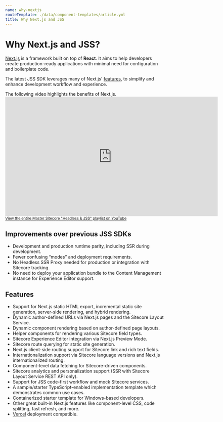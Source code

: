 ```yaml
---
name: why-nextjs
routeTemplate: ./data/component-templates/article.yml
title: Why Next.js and JSS
---
```

# Why Next.js and JSS?

[Next.js](https://nextjs.org/) is a framework built on top of **React**. It aims to help developers create production-ready applications with minimal need for configuration and boilerplate code. 

The latest JSS SDK leverages many of Next.js' [features](https://nextjs.org/#features), to simplify and enhance development workflow and experience. 

<p>
The following video highlights the benefits of Next.js.
<iframe width="672" height="378" src="https://www.youtube.com/embed/CfoOKlKjzfA" frameborder="0" allow="accelerometer; autoplay; clipboard-write; encrypted-media; gyroscope; picture-in-picture" allowfullscreen></iframe>
<small style="display:block">
    <a href="https://www.youtube.com/playlist?list=PL1jJVFm_lGnwZup4L4BjITS2sKr4rpMfI" target="_blank">
      View the entire Master Sitecore "Headless &amp; JSS" playlist on YouTube
    </a>
  </small>
</p>

## Improvements over previous JSS SDKs

* Development and production runtime parity, including SSR during development.
* Fewer confusing “modes” and deployment requirements.
* No Headless SSR Proxy needed for production or integration with Sitecore tracking.
* No need to deploy your application bundle to the Content Management instance for Experience Editor support.

## Features

- Support for Next.js static HTML export, incremental static site generation, server-side rendering, and hybrid rendering.
- Dynamic author-defined URLs via Next.js pages and the Sitecore Layout Service.
- Dynamic component rendering based on author-defined page layouts.
- Helper components for rendering various Sitecore field types.
- Sitecore Experience Editor integration via Next.js Preview Mode.
- Sitecore route querying for static site generation.
- Next.js client-side routing support for Sitecore link and rich text fields.
- Internationalization support via Sitecore language versions and Next.js internationalized routing.
- Component-level data fetching for Sitecore-driven components.
- Sitecore analytics and personalization support (SSR with Sitecore Layout Service REST API only).
- Support for JSS code-first workflow and mock Sitecore services.
- A sample/starter TypeScript-enabled implementation template which demonstrates common use cases.
- Containerized starter template for Windows-based developers.
- Other great built-in Next.js features like component-level CSS, code splitting, fast refresh, and more.
- [Vercel](https://vercel.com/) deployment compatible.